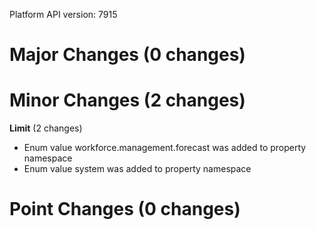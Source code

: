 Platform API version: 7915




# Major Changes (0 changes)


# Minor Changes (2 changes)

**Limit** (2 changes)

* Enum value workforce.management.forecast was added to property namespace
* Enum value system was added to property namespace


# Point Changes (0 changes)
